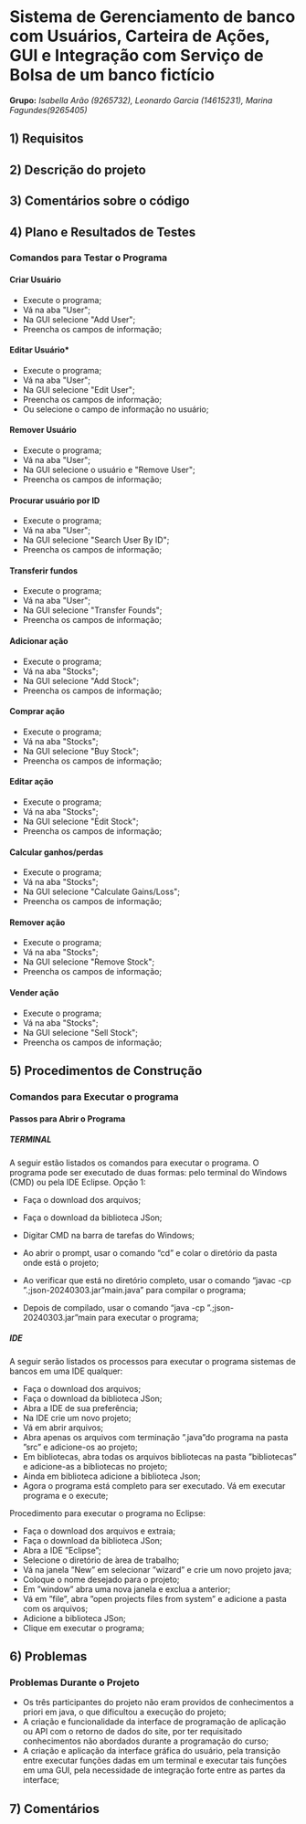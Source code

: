 # **Sistema de Gerenciamento de banco com Usuários, Carteira de Ações, GUI e Integração com Serviço de Bolsa de um banco fictício**
**Grupo:** *Isabella Arão (9265732), Leonardo Garcia (14615231), Marina Fagundes(9265405)*

## **1) Requisitos**


## **2) Descrição do projeto**


## **3) Comentários sobre o código**


## **4) Plano e Resultados de Testes**
### **Comandos para Testar o Programa**
#### **Criar Usuário**
- Execute o programa;
- Vá na aba "User";
- Na GUI selecione "Add User";
- Preencha os campos de informação;

#### **Editar Usuário***
- Execute o programa;
- Vá na aba "User";
- Na GUI selecione "Edit User";
- Preencha os campos de informação;
- Ou selecione o campo de informação no usuário;

#### **Remover Usuário**
- Execute o programa;
- Vá na aba "User";
- Na GUI selecione o usuário e "Remove User";
- Preencha os campos de informação;

#### **Procurar usuário por ID**
- Execute o programa;
- Vá na aba "User";
- Na GUI selecione "Search User By ID";
- Preencha os campos de informação;

#### **Transferir fundos**
- Execute o programa;
- Vá na aba "User";
- Na GUI selecione "Transfer Founds";
- Preencha os campos de informação;

#### **Adicionar ação**
- Execute o programa;
- Vá na aba "Stocks";
- Na GUI selecione "Add Stock";
- Preencha os campos de informação;

#### **Comprar ação**
- Execute o programa;
- Vá na aba "Stocks";
- Na GUI selecione "Buy Stock";
- Preencha os campos de informação;

#### **Editar ação**
- Execute o programa;
- Vá na aba "Stocks";
- Na GUI selecione "Edit Stock";
- Preencha os campos de informação;

#### **Calcular ganhos/perdas**
- Execute o programa;
- Vá na aba "Stocks";
- Na GUI selecione "Calculate Gains/Loss";
- Preencha os campos de informação;

#### **Remover ação**
- Execute o programa;
- Vá na aba "Stocks";
- Na GUI selecione "Remove Stock";
- Preencha os campos de informação;

#### **Vender ação**
- Execute o programa;
- Vá na aba "Stocks";
- Na GUI selecione "Sell Stock";
- Preencha os campos de informação;


## **5) Procedimentos de Construção**

### **Comandos para Executar o programa**
#### **Passos para Abrir o Programa**
##### **TERMINAL**
A seguir estão listados os comandos para executar o programa. O programa pode ser executado de duas
formas: pelo terminal do Windows (CMD) ou pela IDE Eclipse.
Opção 1:    
- Faça o download dos arquivos;

- Faça o download da biblioteca JSon;

- Digitar CMD na barra de tarefas do Windows;
    
- Ao abrir o prompt, usar o comando “cd” e colar o diretório da pasta onde está o projeto;
    
- Ao verificar que está no diretório completo, usar o comando “javac -cp ”.;json-20240303.jar”main.java”
para compilar o programa;

- Depois de compilado, usar o comando “java -cp ”.;json-20240303.jar”main para executar o programa;

##### **IDE**

A seguir serão listados os processos para executar o programa sistemas de bancos em uma IDE qualquer:

- Faça o download dos arquivos;
- Faça o download da biblioteca JSon;
- Abra a IDE de sua preferência;
- Na IDE crie um novo projeto;
- Vá em abrir arquivos;
- Abra apenas os arquivos com terminação ”.java”do programa na pasta ”src” e adicione-os ao projeto;
- Em bibliotecas, abra todas os arquivos bibliotecas na pasta ”bibliotecas” e adicione-as a bibliotecas no
projeto;
- Ainda em biblioteca adicione a biblioteca Json;
- Agora o programa está completo para ser executado. Vá em executar programa e o execute;
  
Procedimento para executar o programa no Eclipse:
- Faça o download dos arquivos e extraia;
- Faça o download da biblioteca JSon;
- Abra a IDE ”Eclipse”;
- Selecione o diretório de ́area de trabalho;
- Vá na janela ”New” em selecionar ”wizard” e crie um novo projeto java;
- Coloque o nome desejado para o projeto;
- Em ”window” abra uma nova janela e exclua a anterior;
- Vá em ”file”, abra ”open projects files from system” e adicione a pasta com os arquivos;
- Adicione a biblioteca JSon;
- Clique em executar o programa;


## **6) Problemas**

### **Problemas Durante o Projeto**
- Os três participantes do projeto não eram providos de conhecimentos a priori em java, o que dificultou a execução do projeto;
- A criação e funcionalidade da interface de programação de aplicação ou API com o retorno de dados do site, por ter requisitado conhecimentos não abordados durante a programação do curso;
- A criação e aplicação da interface gráfica do usuário, pela transição entre executar funções dadas em um terminal e executar tais funções em uma GUI, pela necessidade de integração forte entre as partes da interface;


## **7) Comentários**
